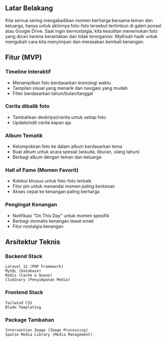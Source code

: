## Latar Belakang
Kita semua sering mengabadikan momen berharga bersama teman dan keluarga, hanya untuk akhirnya foto-foto tersebut tertimbun di galeri ponsel atau Google Drive. Saat ingin bernostalgia, kita kesulitan menemukan foto yang dicari karena berantakan dan tidak terorganisir. MyKisah hadir untuk mengubah cara kita menyimpan dan merasakan kembali kenangan.

## Fitur (MVP)
  ### Timeline Interaktif
  - Menampilkan foto berdasarkan kronologi waktu
  - Tampilan visual yang menarik dan navigasi yang mudah
  - Filter berdasarkan tahun/bulan/tanggal

  ### Cerita dibalik foto
  - Tambahkan deskripsi/cerita untuk setiap foto
  - Update/edit cerita kapan aja

  ### Album Tematik
  - Kelompokkan foto ke dalam album berdasarkan tema
  - Buat album untuk acara spesial (wisuda, liburan, ulang tahun)
  - Berbagi album dengan teman dan keluarga

  ### Hall of Fame (Momen Favorit)
  - Koleksi khusus untuk foto-foto terbaik
  - Fitur pin untuk menandai momen paling berkesan
  - Akses cepat ke kenangan paling berharga

  ### Pengingat Kenangan
  - Notifikasi "On This Day" untuk momen spesifik
  - Berbagi otomatis kenangan lewat email
  - Fitur nostalgia kenangan

## Arsitektur Teknis
  ### Backend Stack
  ```
  Laravel 12 (PHP Framework)
  MySQL (Database)
  Redis (Cache & Queue)
  Cludinary (Penyimpanan Media)
  ``` 
  ### Frontend Stack
  ```
  Tailwind CSS
  Blade Templating
  ```
  ### Package Tambahan
  ```
  Intervention Image (Image Processing)
  Spatie Media Library (Media Management)
  ```



